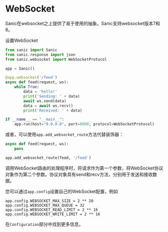 # WebSocket

Sanic在websocket之上提供了易于使用的抽象。Sanic支持websocket版本7和8。

设置WebSocket

```python
from sanic import Sanic
from sanic.response import json
from sanic.websocket import WebSocketProtocol

app = Sanic()

@app.websocket('/feed')
async def feed(request, ws):
    while True:
        data = 'hello!'
        print('Sending: ' + data)
        await ws.send(data)
        data = await ws.recv()
        print('Received: ' + data)

if __name__ == "__main__":
    app.run(host="0.0.0.0", port=8000, protocol=WebSocketProtocol)
```

或者，可以使用`app.add_websocket_route`方法代替装饰器：

```PYTHON
async def feed(request, ws):
    pass

app.add_websocket_route(feed, '/feed')
```

调用WebSocket路由的处理程序时，将请求作为第一个参数，将WebSocket协议对象作为第二个参数。协议对象具有send和recv方法，分别用于发送和接收数据。

您可以通过`app.config`设置自己的WebSocket配置，例如

```
app.config.WEBSOCKET_MAX_SIZE = 2 ** 20
app.config.WEBSOCKET_MAX_QUEUE = 32
app.config.WEBSOCKET_READ_LIMIT = 2 ** 16
app.config.WEBSOCKET_WRITE_LIMIT = 2 ** 16
```

在`Configuration`部分中找到更多信息。

